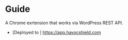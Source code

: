 # Guide
A Chrome exrtension that works via WordPress REST API.

- [Deployed to ]  https://app.havocshield.com
